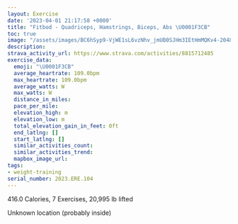 ```yaml
---
layout: Exercise
date: '2023-04-01 21:17:58 +0000'
title: "Fitbod - Quadriceps, Hamstrings, Biceps, Abs \U0001F3CB️"
toc: true
image: "/assets/images/BC6hSyp9-VjWE1sL6vzNhv_jmUB0SJHm3IEtHmMQKv4-2048x1152.jpg.jpeg"
description:
strava_activity_url: https://www.strava.com/activities/8815712485
exercise_data:
  emoji: "\U0001F3CB️"
  average_heartrate: 109.0bpm
  max_heartrate: 109.0bpm
  average_watts: W
  max_watts: W
  distance_in_miles:
  pace_per_mile:
  elevation_high: m
  elevation_low: m
  total_elevation_gain_in_feet: 0ft
  end_latlng: []
  start_latlng: []
  similar_activities_count:
  similar_activities_trend:
  mapbox_image_url:
tags:
- weight-training
serial_number: 2023.ERE.104
---
```

416.0 Calories, 7 Exercises, 20,995 lb lifted

Unknown location (probably inside)
